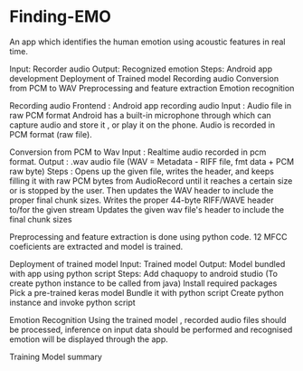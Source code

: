 # Finding-EMO
An app which identifies the human emotion using acoustic features in real time.



Input: Recorder audio
Output: Recognized emotion
Steps: 
    Android app development 
    Deployment of Trained model
    Recording audio
    Conversion from PCM to WAV
    Preprocessing and feature extraction
    Emotion recognition

Recording audio
Frontend : Android app recording audio
Input : Audio file in raw PCM format
Android has a built-in microphone through which  can capture audio and store it , or play it on the phone. Audio is recorded in PCM format (raw file). 

Conversion from PCM to Wav
Input : Realtime audio recorded in pcm format.
Output : .wav audio file (WAV = Metadata  - RIFF file, fmt data + PCM raw byte) 
Steps :
    Opens up the given file, writes the header, and keeps filling it with raw PCM bytes from AudioRecord until it reaches a certain size  or is stopped by the user. 
    Then updates the WAV header to include the proper final chunk sizes.
    Writes the proper 44-byte RIFF/WAVE header to/for the given stream
    Updates the given wav file's header to include the final chunk sizes

Preprocessing and feature extraction is done using python code. 12 MFCC coeficients are extracted and model is trained.

Deployment of trained model
Input: Trained model
Output: Model bundled with app using python script
Steps:
    Add chaquopy to android studio (To create python instance to be called from java)
    Install required packages
    Pick a pre-trained keras model
    Bundle it with python script
    Create python instance and invoke python script


Emotion Recognition
Using the trained model , recorded audio files should be  processed, inference on input data should be  performed and recognised emotion will be displayed through the app.



Training Model summary

